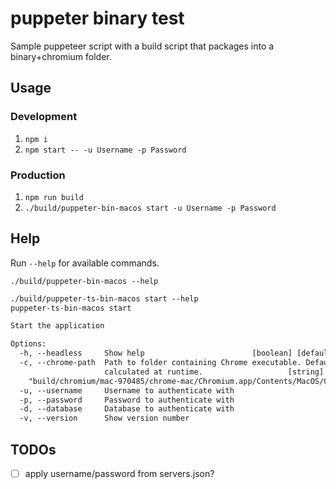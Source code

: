 # puppeter binary test

Sample puppeteer script with a build script that packages into a binary+chromium folder.

## Usage

### Development

1. `npm i`
2. `npm start -- -u Username -p Password`

### Production

1. `npm run build`
2. `./build/puppeter-bin-macos start -u Username -p Password`

## Help

Run `--help` for available commands.

`./build/puppeter-bin-macos --help`

```txt
./build/puppeter-ts-bin-macos start --help
puppeter-ts-bin-macos start

Start the application

Options:
  -h, --headless     Show help                        [boolean] [default: false]
  -c, --chrome-path  Path to folder containing Chrome executable. Default
                     calculated at runtime.                   [string] [default:
    "build/chromium/mac-970485/chrome-mac/Chromium.app/Contents/MacOS/Chromium"]
  -u, --username     Username to authenticate with                      [string]
  -p, --password     Password to authenticate with                      [string]
  -d, --database     Database to authenticate with                      [string]
  -v, --version      Show version number                               [boolean]
```

## TODOs

- [ ] apply username/password from servers.json?
